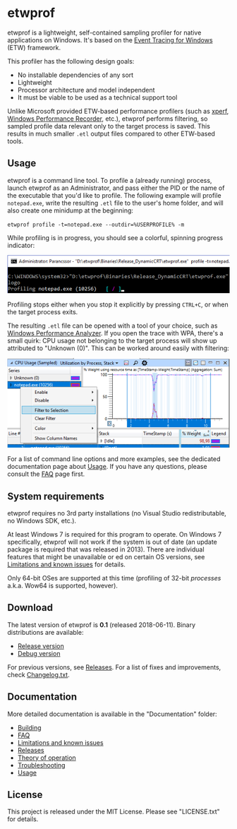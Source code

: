 etwprof
==========

etwprof is a lightweight, self-contained sampling profiler for native applications on Windows. It's based on the [Event Tracing for Windows](https://msdn.microsoft.com/en-us/library/windows/desktop/bb968803(v=vs.85).aspx) (ETW) framework.

This profiler has the following design goals:
* No installable dependencies of any sort
* Lightweight
* Processor architecture and model independent
* It must be viable to be used as a technical support tool

Unlike Microsoft provided ETW-based performance profilers (such as [xperf](https://docs.microsoft.com/en-us/previous-versions/windows/it-pro/windows-8.1-and-8/hh162920(v=win.10)), [Windows Performance Recorder](https://docs.microsoft.com/en-us/windows-hardware/test/wpt/windows-performance-recorder), etc.), etwprof performs filtering, so sampled profile data relevant only to the target process is saved. This results in much smaller `.etl` output files compared to other ETW-based tools.

Usage
----------

etwprof is a command line tool. To profile a (already running) process, launch etwprof as an Administrator, and pass either the PID or the name of the executable that you'd like to profile. The following example will profile `notepad.exe`, write the resulting `.etl` file to the user's home folder, and will also create one minidump at the beginning:

`etwprof profile -t=notepad.exe --outdir=%USERPROFILE% -m`

While profiling is in progress, you should see a colorful, spinning progress indicator:

![Profile feedback](Documentation/profile_feedback.png "Profile feedback")

Profiling stops either when you stop it explicitly by pressing `CTRL+C`, or when the target process exits.

The resulting `.etl` file can be opened with a tool of your choice, such as [Windows Performance Analyzer](https://docs.microsoft.com/en-us/windows-hardware/test/wpt/windows-performance-analyzer). If you open the trace with WPA, there's a small quirk: CPU usage not belonging to the target process will show up attributed to "Unknown (0)". This can be worked around easily with filtering:

![WPA](Documentation/wpa.png "WPA")

For a list of command line options and more examples, see the dedicated documentation page about [Usage](Documentation/Usage.md). If you have any questions, please consult the [FAQ](Documentation/FAQ.md) page first.

System requirements
----------

etwprof requires no 3rd party installations (no Visual Studio redistributable, no Windows SDK, etc.).

At least Windows 7 is required for this program to operate. On Windows 7 specifically, etwprof will not work if the system is out of date (an update package is required that was released in 2013). There are individual features that might be unavailable or 
ed on certain OS versions, see [Limitations and known issues](Documentation/Limitations_known_issues.md) for details.

Only 64-bit OSes are supported at this time (profiling of 32-bit *processes* a.k.a. Wow64 is supported, however).

Download
------------

The latest version of etwprof is __0.1__ (released 2018-06-11). Binary distributions are available:
* [Release version](https://poprcdn.blob.core.windows.net/cdn/etwprof/0.1/etwprof_0.1_release.zip)
* [Debug version](https://poprcdn.blob.core.windows.net/cdn/etwprof/0.1/etwprof_0.1_debug.zip)

For previous versions, see [Releases](Documentation/Releases.md). For a list of fixes and improvements, check [Changelog.txt](Misc/Changelog.txt).

Documentation
------------

More detailed documentation is available in the "Documentation" folder:
* [Building](Documentation/Building.md)
* [FAQ](Documentation/FAQ.md)
* [Limitations and known issues](Documentation/Limitations_known_issues.md)
* [Releases](Documentation/Releases.md)
* [Theory of operation](Documentation/Theory_of_operation.md)
* [Troubleshooting](Documentation/Troubleshooting.md)
* [Usage](Documentation/Usage.md)

License
------------

This project is released under the MIT License. Please see "LICENSE.txt" for details.